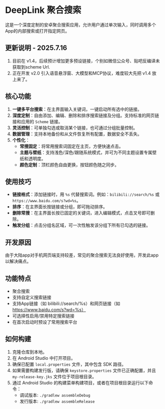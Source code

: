 # DeepLink 聚合搜索

这是一个深度定制的安卓聚合搜索应用，允许用户通过单次输入，同时调用多个App的内部搜索或打开指定网页。

## 更新说明 - 2025.7.16

1. 目前在 v1.4，后续预计增加更多预设链接，个别如微信公众号、贴吧反编译未获取到scheme Url. 
2. 正在开发 v2.0 引入语音悬浮窗、大模型和MCP协议，难度较大先把 v1.4 放上来了。

## 核心功能

1.  **一键多平台搜索**：在主界面输入关键词，一键启动所有选中的链接。
2.  **深度定制**：自由添加、编辑、删除和排序搜索链接及分组。支持标准的网页链接和应用的 `Scheme` 链接。
3.  **灵活控制**：可单独勾选或取消某个链接，也可通过分组批量控制。
4.  **数据管理**：支持本地备份和从文件恢复所有配置，数据安全不丢失。
5.  **个性化**：
    *   **常搜固定**：将常用搜索词固定在主页，方便快速点击。
    *   **主题与壁纸**：支持浅色/深色/跟随系统模式，并可为不同主题设置专属壁纸和透明度。
    *   **颜色定制**：顶栏颜色自由更换，按钮颜色随之同步。

## 使用技巧

*   **链接格式**：添加链接时，用 `%s` 代替搜索词。例如：`bilibili://search/%s` 或 `https://www.baidu.com/s?wd=%s`。
*   **排序**：在主界面长按链接或分组，即可拖动排序。
*   **删除常搜**：在主界面长按已固定的关键词，进入编辑模式，点击叉号即可删除。
*   **触发分组**：点击分组名区域，可一次性触发该分组下所有已勾选的链接。


## 开发原因

由于大陆app对手机网页端支持较差，常见的聚合搜索无法良好使用，开发此app以解决痛点。

## 功能特点

- 聚合搜索
- 支持自定义搜索链接
- 支持App链接（如 bilibili://search/%s）和网页链接（如 https://www.baidu.com/s?wd=%s）
- 可选择性启用/禁用特定搜索链接
- 在首次启动时预设了常用搜索平台

## 如何构建

1.  克隆仓库到本地。
2.  在 Android Studio 中打开项目。
3.  确保已配置 `local.properties` 文件，其中包含 SDK 路径。
4.  如果需要构建发行版，请确保 `keystore.properties` 文件已正确配置，并且 `my-release-key.jks` 文件位于项目根目录。
5.  通过 Android Studio 的构建菜单构建项目，或者在项目根目录运行以下命令：
    *   调试版本: `./gradlew assembleDebug`
    *   发行版本: `./gradlew assembleRelease`

